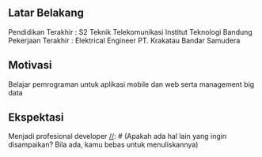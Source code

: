 [//]: # (Ceritakan sedikit tentang latar belakangmu seperti pendidikan terakhir atau pekerjaan sebelumnya)
## Latar Belakang
Pendidikan Terakhir : 
S2 Teknik Telekomunikasi Institut Teknologi Bandung
Pekerjaan Terakhir :
Elektrical Engineer PT. Krakatau Bandar Samudera  

[//]: # (Motivasi apa yang mendorongmu untuk ikut program coding bootcamp di Hacktiv8?)
## Motivasi
Belajar pemrograman untuk aplikasi mobile dan web serta management big data

[//]: # (Beri tahu kami, apa yang ingin kamu dapatkan di Hacktiv8 dan apa yang ingin kamu capai setelah lulus dari sini?)
## Ekspektasi
Menjadi profesional developer
[//]: # (Apakah ada hal lain yang ingin disampaikan? Bila ada, kamu bebas untuk menuliskannya)
